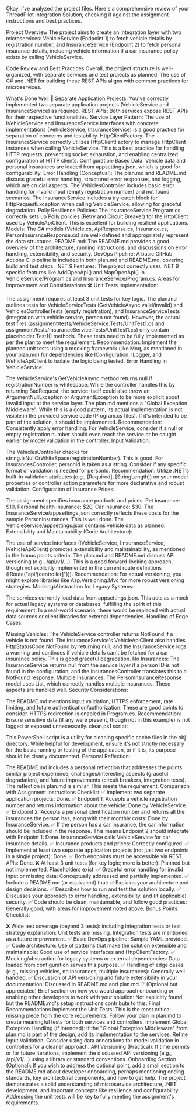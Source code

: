 Okay, I've analyzed the project files. Here's a comprehensive review of your ThreadPilot Integration Solution, checking it against the assignment instructions and best practices.

Project Overview
The project aims to create an integration layer with two microservices: VehicleService (Endpoint 1) to fetch vehicle details by registration number, and InsuranceService (Endpoint 2) to fetch personal insurance details, including vehicle information if a car insurance policy exists by calling VehicleService.

Code Review and Best Practices
Overall, the project structure is well-organized, with separate services and test projects as planned. The use of C# and .NET for building these REST APIs aligns with common practices for microservices.

What's Done Well 🚀
Separate Application Projects: You've correctly implemented two separate application projects (VehicleService and InsuranceService) as required.
REST APIs: Both services expose REST APIs for their respective functionalities.
Service Layer Pattern: The use of IVehicleService and IInsuranceService interfaces with concrete implementations (VehicleService, InsuranceService) is a good practice for separation of concerns and testability.
HttpClientFactory: The InsuranceService correctly utilizes HttpClientFactory to manage HttpClient instances when calling VehicleService. This is a best practice for handling HTTP requests, preventing socket exhaustion, and enabling centralized configuration of HTTP clients.
Configuration-Based Data: Vehicle data and personal insurances are loaded from appsettings.json, which is good for configurability.
Error Handling (Conceptual): The plan.md and README.md discuss graceful error handling, structured error responses, and logging, which are crucial aspects. The VehiclesController includes basic error handling for invalid input (empty registration number) and not found scenarios. The InsuranceService includes a try-catch block for HttpRequestException when calling VehicleService, allowing for graceful degradation.
Polly Resilience Policies: The InsuranceService Program.cs correctly sets up Polly policies (Retry and Circuit Breaker) for the HttpClient used by VehicleApiClient. This is excellent for building resilient applications.
Models: The C# models (Vehicle.cs, ApiResponse.cs, Insurance.cs, PersonInsuranceResponse.cs) are well-defined and appropriately represent the data structures.
README.md: The README.md provides a good overview of the architecture, running instructions, and discussions on error handling, extensibility, and security.
DevOps Pipeline: A basic GitHub Actions CI pipeline is included in both plan.md and README.md, covering build and test steps.
.NET 9 Features: The project correctly uses .NET 9 specific features like AddOpenApi() and MapOpenApi() in VehicleService/Program.cs and InsuranceService/Program.cs.
Areas for Improvement and Considerations 🛠️
Unit Tests Implementation:

The assignment requires at least 3 unit tests for key logic.
The plan.md outlines tests for VehicleServiceTests (GetVehicleAsync valid/invalid) and VehiclesControllerTests (empty registration), and InsuranceServiceTests (integration with vehicle service, person not found).
However, the actual test files (assignment/tests/VehicleService.Tests/UnitTest1.cs and assignment/tests/InsuranceService.Tests/UnitTest1.cs) only contain placeholder Test1() methods. These tests need to be fully implemented as per the plan to meet the requirement.
Recommendation: Implement the planned unit tests using a mocking framework (like Moq, as mentioned in your plan.md) for dependencies like IConfiguration, ILogger, and IVehicleApiClient to isolate the logic being tested.
Error Handling in VehicleService:

The VehicleService's GetVehicleAsync method returns null if registrationNumber is whitespace. While the controller handles this by returning BadRequest, the service itself could also throw an ArgumentNullException or ArgumentException to be more explicit about invalid input at the service layer.
The plan.md mentions a "Global Exception Middleware". While this is a good pattern, its actual implementation is not visible in the provided service code (Program.cs files). If it's intended to be part of the solution, it should be implemented.
Recommendation: Consistently apply error handling. For VehicleService, consider if a null or empty registration number should even reach the service or be caught earlier by model validation in the controller.
Input Validation:

The VehiclesController checks for string.IsNullOrWhiteSpace(registrationNumber). This is good.
For InsurancesController, personId is taken as a string. Consider if any specific format or validation is needed for personId.
Recommendation: Utilize .NET's built-in validation attributes (e.g., [Required], [StringLength]) on your model properties or controller action parameters for more declarative and robust validation.
Configuration of Insurance Prices:

The assignment specifies insurance products and prices: Pet insurance: $10, Personal health insurance: $20, Car insurance: $30.
The InsuranceService/appsettings.json correctly reflects these costs for the sample PersonInsurances. This is well done.
The VehicleService/appsettings.json contains vehicle data as planned.
Extensibility and Maintainability (Code Architecture):

The use of service interfaces (IVehicleService, IInsuranceService, IVehicleApiClient) promotes extensibility and maintainability, as mentioned in the bonus points criteria.
The plan.md and README.md discuss API versioning (e.g., /api/v1/...). This is a good forward-looking approach, though not explicitly implemented in the current route definitions ([Route("api/[controller]")]).
Recommendation: For actual versioning, you might explore libraries like Asp.Versioning.Mvc for more robust versioning strategies.
Mocking/Abstraction for Legacy Systems:

The services currently load data from appsettings.json. This acts as a mock for actual legacy systems or databases, fulfilling the spirit of this requirement. In a real-world scenario, these would be replaced with actual data sources or client libraries for external dependencies.
Handling of Edge Cases:

Missing Vehicles: The VehicleService controller returns NotFound if a vehicle is not found. The InsuranceService's VehicleApiClient also handles HttpStatusCode.NotFound by returning null, and the InsuranceService logs a warning and continues if vehicle details can't be fetched for a car insurance policy. This is good graceful degradation.
No Insurances: The InsuranceService returns null from the service layer if a person ID is not found in the configuration, and the InsurancesController translates this to a NotFound response.
Multiple Insurances: The PersonInsuranceResponse model uses List<Insurance>, which correctly handles multiple insurances.
These aspects are handled well.
Security Considerations:

The README.md mentions input validation, HTTPS enforcement, rate limiting, and future authentication/authorization. These are good points to consider. HTTPS redirection is enabled in Program.cs.
Recommendation: Ensure sensitive data (if any were present, though not in this example) is not logged or exposed unnecessarily.
clean.ps1 script:

This PowerShell script is a utility for cleaning specific cache files in the obj directory. While helpful for development, ensure it's not strictly necessary for the basic running or testing of the application, or if it is, its purpose should be clearly documented.
Personal Reflection:

The README.md includes a personal reflection that addresses the points: similar project experience, challenges/interesting aspects (graceful degradation), and future improvements (circuit breakers, integration tests). The reflection in plan.md is similar. This meets the requirement.
Comparison with Assignment Instructions Checklist
✅ Implement two separate application projects: Done.
✅ Endpoint 1: Accepts a vehicle registration number and returns information about the vehicle: Done by VehicleService.
✅ Endpoint 2: Accepts a personal identification number and returns all the insurances the person has, along with their monthly costs: Done by InsuranceService.
✅ If the person has a car insurance, the car information should be included in the response. This means Endpoint 2 should integrate with Endpoint 1: Done. InsuranceService calls VehicleService for car insurance details.
✅ Insurance products and prices: Correctly configured.
✅ Implement at least two separate application projects (not just two endpoints in a single project): Done.
✅ Both endpoints must be accessible via REST APIs: Done.
❌ At least 3 unit tests (for key logic; more is better): Planned but not implemented. Placeholders exist.
✅ Graceful error handling for invalid input or missing data: Conceptually addressed and partially implemented.
✅ Include a README.md (or equivalent) that:
✅ Explains your architecture and design decisions.
✅ Describes how to run and test the solution locally.
✅ Discusses your approach to error handling, extensibility, and (if applicable) security.
✅ Code should be clean, maintainable, and follow good practices: Generally good, with areas for improvement noted above.
Bonus Points Checklist:

❌ Wide test coverage (beyond 3 tests): including integration tests or test strategy explanation: Unit tests are missing. Integration tests are mentioned as a future improvement.
✅ Basic DevOps pipeline: Sample YAML provided.
✅ Code architecture: Use of patterns that make the solution extensible and maintainable: Good use of service interfaces and HttpClientFactory.
✅ Mocking/abstraction for legacy systems or external dependencies: Data loaded from configuration serves this purpose.
✅ Handling of edge cases (e.g., missing vehicles, no insurances, multiple insurances): Generally well handled.
✅ Discussion of API versioning and future extensibility in your documentation: Discussed in README.md and plan.md.
❔ (Optional but appreciated) Brief section on how you would approach onboarding or enabling other developers to work with your solution: Not explicitly found, but the README.md's setup instructions contribute to this.
Final Recommendations
Implement the Unit Tests: This is the most critical missing piece from the core requirements. Follow your plan in plan.md to create meaningful tests for both services and controllers.
Implement Global Exception Handling (if intended): If the "Global Exception Middleware" from plan.md is part of the design, add its implementation to the services.
Refine Input Validation: Consider using data annotations for model validation in controllers for a cleaner approach.
API Versioning (Practical): If time permits or for future iterations, implement the discussed API versioning (e.g., /api/v1/...) using a library or standard conventions.
Onboarding Section (Optional): If you wish to address the optional point, add a small section to the README.md about developer onboarding, perhaps mentioning coding standards, key architectural components, and how to get help.
The project demonstrates a solid understanding of microservice architecture, .NET development, and important concepts like resilience and configurability. Addressing the unit tests will be key to fully meeting the assignment's requirements.
